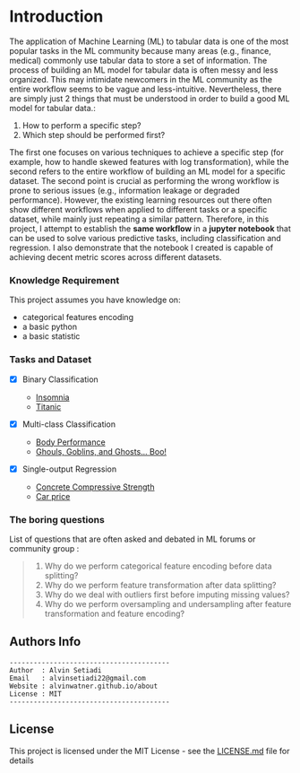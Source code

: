 # Introduction

The application of Machine Learning (ML) to tabular data is one of the most popular tasks in the ML community because many areas (e.g., finance, medical) commonly use tabular data to store a set of information. The process of building an ML model for tabular data is often messy and less organized. This may intimidate newcomers in the ML community as the entire workflow seems to be vague and less-intuitive. Nevertheless, there are simply just 2 things that must be understood in order to build a good ML model for tabular data.:

1. How to perform a specific step? 
2. Which step should be performed first? 

The first one focuses on various techniques to achieve a specific step (for example, how to handle skewed features with log transformation), while the second refers to the entire workflow of building an ML model for a specific dataset. The second point is crucial as performing the wrong workflow is prone to serious issues (e.g., information leakage or degraded performance). However, the existing learning resources out there often show different workflows when applied to different tasks or a specific dataset, while mainly just repeating a similar pattern. Therefore, in this project, I attempt to establish the **same workflow** in a **jupyter notebook** that can be used to solve various predictive tasks, including classification and regression. I also demonstrate that the notebook I created is capable of achieving decent metric scores across different datasets.

### Knowledge Requirement

This project assumes you have knowledge on:
* categorical features encoding
* a basic python
* a basic statistic

### Tasks and Dataset 

- [X] Binary Classification 
   
   * [Insomnia](https://www.kaggle.com/competitions/idao-2022-bootcamp-insomnia/overview)
   * [Titanic](https://www.kaggle.com/c/titanic)

- [X] Multi-class Classification
    * [Body Performance](https://www.kaggle.com/datasets/kukuroo3/body-performance-data)
    * [Ghouls, Goblins, and Ghosts... Boo!](https://www.kaggle.com/competitions/ghouls-goblins-and-ghosts-boo/overview)
- [X] Single-output Regression
    * [Concrete Compressive Strength](https://www.kaggle.com/datasets/maajdl/yeh-concret-data)
    * [Car price](https://www.kaggle.com/datasets/hellbuoy/car-price-prediction)





 ### The boring questions 
 List of questions that are often asked and debated in ML forums or community group :
> 1) Why do we perform categorical feature encoding before data splitting?
> 2) Why do we perform feature transformation after data splitting?
> 3) Why do we deal with outliers first before imputing missing values?
> 4) Why do we perform oversampling and undersampling after feature transformation and feature encoding?


## Authors Info

```
----------------------------------------
Author  : Alvin Setiadi
Email   : alvinsetiadi22@gmail.com
Website : alvinwatner.github.io/about
License : MIT
----------------------------------------
```

## License

This project is licensed under the MIT License - see the [LICENSE.md](LICENSE.md) file for details